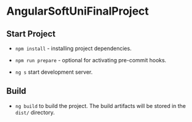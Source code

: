# AngularSoftUniFinalProject

## Start Project

-   `npm install` - installing project dependencies.

-   `npm run prepare` - optional for activating pre-commit hooks.

-   `ng s` start development server.

## Build

-   `ng build` to build the project. The build artifacts will be stored in the `dist/` directory.
